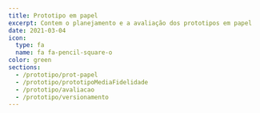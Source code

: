 ```yaml
---
title: Prototipo em papel
excerpt: Contem o planejamento e a avaliação dos prototipos em papel
date: 2021-03-04
icon:
  type: fa
  name: fa fa-pencil-square-o
color: green
sections:
  - /prototipo/prot-papel
  - /prototipo/prototipoMediaFidelidade
  - /prototipo/avaliacao
  - /prototipo/versionamento
---
```

